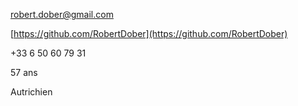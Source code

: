 [robert.dober@gmail.com](mailto:robert.dober@gmail.com) 

[https://github.com/RobertDober](https://github.com/RobertDober)

+33 6 50 60 79 31

57 ans

Autrichien
